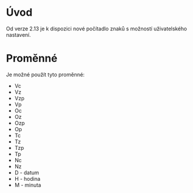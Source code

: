 # Úvod #

Od verze 2.13 je k dispozici nové počítadlo znaků s možností uživatelského nastavení.


# Proměnné #
Je možné použít tyto proměnné:
  * Vc
  * Vz
  * Vzp
  * Vp
  * Oc
  * Oz
  * Ozp
  * Op
  * Tc
  * Tz
  * Tzp
  * Tp
  * Nc
  * Nz
  * D     - datum
  * H     - hodina
  * M     - minuta
